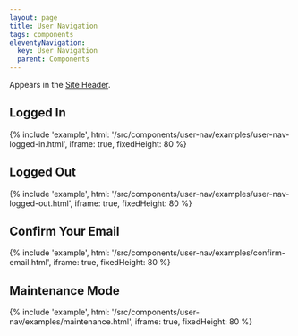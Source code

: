 ```yaml
---
layout: page
title: User Navigation
tags: components
eleventyNavigation:
  key: User Navigation
  parent: Components
---
```


Appears in the [Site Header](/components/site-header).

## Logged In

{%
	include 'example', html: '/src/components/user-nav/examples/user-nav-logged-in.html',
	iframe: true,
	fixedHeight: 80
%}

## Logged Out

{%
	include 'example', html: '/src/components/user-nav/examples/user-nav-logged-out.html',
	iframe: true,
	fixedHeight: 80
%}

## Confirm Your Email

{%
	include 'example', html: '/src/components/user-nav/examples/confirm-email.html',
	iframe: true,
	fixedHeight: 80
%}

## Maintenance Mode

{%
	include 'example', html: '/src/components/user-nav/examples/maintenance.html',
	iframe: true,
	fixedHeight: 80
%}
